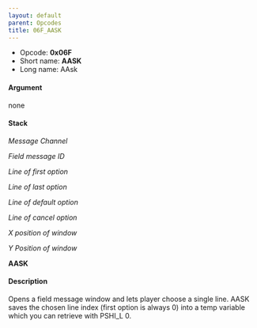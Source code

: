 ```yaml
---
layout: default
parent: Opcodes
title: 06F_AASK
---
```


-   Opcode: **0x06F**
-   Short name: **AASK**
-   Long name: AAsk

#### Argument

none

#### Stack

  
*Message Channel*

*Field message ID*

*Line of first option*

*Line of last option*

*Line of default option*

*Line of cancel option*

*X position of window*

*Y Position of window*

**AASK**

#### Description

Opens a field message window and lets player choose a single line. AASK saves the chosen line index (first option is always 0) into a temp variable which you can retrieve with PSHI\_L 0.
